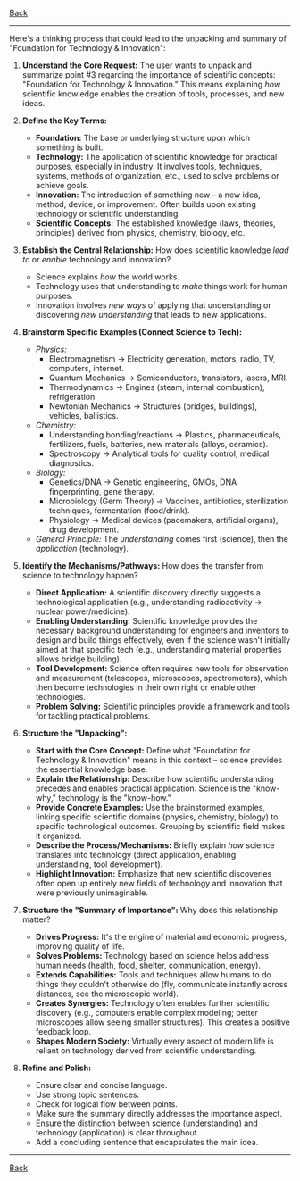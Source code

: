[Back](README.md)

---

Here's a thinking process that could lead to the unpacking and summary of "Foundation for Technology & Innovation":

1.  **Understand the Core Request:** The user wants to unpack and summarize point #3 regarding the importance of scientific concepts: "Foundation for Technology & Innovation." This means explaining *how* scientific knowledge enables the creation of tools, processes, and new ideas.

2.  **Define the Key Terms:**
    *   **Foundation:** The base or underlying structure upon which something is built.
    *   **Technology:** The application of scientific knowledge for practical purposes, especially in industry. It involves tools, techniques, systems, methods of organization, etc., used to solve problems or achieve goals.
    *   **Innovation:** The introduction of something new – a new idea, method, device, or improvement. Often builds upon existing technology or scientific understanding.
    *   **Scientific Concepts:** The established knowledge (laws, theories, principles) derived from physics, chemistry, biology, etc.

3.  **Establish the Central Relationship:** How does scientific knowledge *lead to* or *enable* technology and innovation?
    *   Science explains *how* the world works.
    *   Technology uses that understanding to *make* things work for human purposes.
    *   Innovation involves *new ways* of applying that understanding or discovering *new understanding* that leads to new applications.

4.  **Brainstorm Specific Examples (Connect Science to Tech):**
    *   *Physics:*
        *   Electromagnetism -> Electricity generation, motors, radio, TV, computers, internet.
        *   Quantum Mechanics -> Semiconductors, transistors, lasers, MRI.
        *   Thermodynamics -> Engines (steam, internal combustion), refrigeration.
        *   Newtonian Mechanics -> Structures (bridges, buildings), vehicles, ballistics.
    *   *Chemistry:*
        *   Understanding bonding/reactions -> Plastics, pharmaceuticals, fertilizers, fuels, batteries, new materials (alloys, ceramics).
        *   Spectroscopy -> Analytical tools for quality control, medical diagnostics.
    *   *Biology:*
        *   Genetics/DNA -> Genetic engineering, GMOs, DNA fingerprinting, gene therapy.
        *   Microbiology (Germ Theory) -> Vaccines, antibiotics, sterilization techniques, fermentation (food/drink).
        *   Physiology -> Medical devices (pacemakers, artificial organs), drug development.
    *   *General Principle:* The *understanding* comes first (science), then the *application* (technology).

5.  **Identify the Mechanisms/Pathways:** How does the transfer from science to technology happen?
    *   **Direct Application:** A scientific discovery directly suggests a technological application (e.g., understanding radioactivity -> nuclear power/medicine).
    *   **Enabling Understanding:** Scientific knowledge provides the necessary background understanding for engineers and inventors to design and build things effectively, even if the science wasn't initially aimed at that specific tech (e.g., understanding material properties allows bridge building).
    *   **Tool Development:** Science often requires new tools for observation and measurement (telescopes, microscopes, spectrometers), which then become technologies in their own right or enable other technologies.
    *   **Problem Solving:** Scientific principles provide a framework and tools for tackling practical problems.

6.  **Structure the "Unpacking":**
    *   **Start with the Core Concept:** Define what "Foundation for Technology & Innovation" means in this context – science provides the essential knowledge base.
    *   **Explain the Relationship:** Describe how scientific understanding precedes and enables practical application. Science is the "know-why," technology is the "know-how."
    *   **Provide Concrete Examples:** Use the brainstormed examples, linking specific scientific domains (physics, chemistry, biology) to specific technological outcomes. Grouping by scientific field makes it organized.
    *   **Describe the Process/Mechanisms:** Briefly explain *how* science translates into technology (direct application, enabling understanding, tool development).
    *   **Highlight Innovation:** Emphasize that new scientific discoveries often open up entirely new fields of technology and innovation that were previously unimaginable.

7.  **Structure the "Summary of Importance":** Why does this relationship matter?
    *   **Drives Progress:** It's the engine of material and economic progress, improving quality of life.
    *   **Solves Problems:** Technology based on science helps address human needs (health, food, shelter, communication, energy).
    *   **Extends Capabilities:** Tools and techniques allow humans to do things they couldn't otherwise do (fly, communicate instantly across distances, see the microscopic world).
    *   **Creates Synergies:** Technology often enables further scientific discovery (e.g., computers enable complex modeling; better microscopes allow seeing smaller structures). This creates a positive feedback loop.
    *   **Shapes Modern Society:** Virtually every aspect of modern life is reliant on technology derived from scientific understanding.

8.  **Refine and Polish:**
    *   Ensure clear and concise language.
    *   Use strong topic sentences.
    *   Check for logical flow between points.
    *   Make sure the summary directly addresses the importance aspect.
    *   Ensure the distinction between science (understanding) and technology (application) is clear throughout.
    *   Add a concluding sentence that encapsulates the main idea.

---

[Back](README.md)
